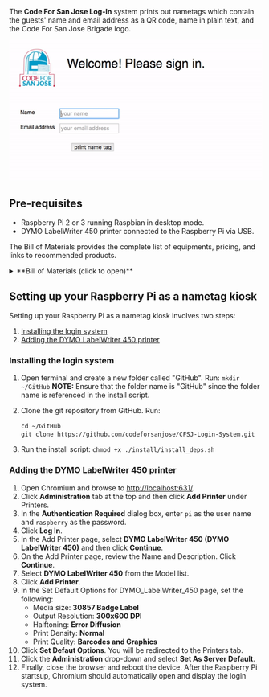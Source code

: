 The **Code For San Jose Log-In** system prints out nametags which contain the guests' name and email address as a QR code, name in plain text, and the Code For San Jose Brigade logo.

![creating a nametag](static/images/nametag_web.gif)

Pre-requisites
--------------
* Raspberry Pi 2 or 3 running Raspbian in desktop mode.  
* DYMO LabelWriter 450 printer connected to the Raspberry Pi via USB.

The Bill of Materials provides the complete list of equipments, pricing, and links to recommended products.

<details><summary>**Bill of Materials (click to open)**</summary><p>

| Item No. | Description | Quantity | Price | Link |
|----------|---------------|----------|-------|------|
| 1 | Raspberry Pi 3 Model B | 1 | $38.31 | [Amazon link](https://www.amazon.com/Raspberry-Pi-RASPBERRYPI3-MODB-1GB-Model-Motherboard/dp/B01CD5VC92) |
| 2 | Raspberry Pi 7" Touchscreen Display | 1 | $66.99 | [Amazon link](https://www.amazon.com/Raspberry-Pi-7-Touchscreen-Display/dp/B0153R2A9I/) |
| 3 | Power Adapter | 1| $9.99| [Amazon link](https://www.amazon.com/CanaKit-Raspberry-Supply-Adapter-Charger/dp/B00MARDJZ4/) |
| 4 | Keyboard | 1 | $14.99| [Amazon link](https://www.amazon.com/Anker-Bluetooth-Ultra-Slim-Keyboard-Devices/dp/B005ONMDYE/) |
| 5 | Micro SD Card | 1| $15.95| [Amazon link](https://www.amazon.com/Samsung-Class-Micro-Adapter-MB-MC32DA/dp/B00WR4IJBE/) |
| 6 | DYMO LabelWriter 450 | 1| $66.95| [Amazon link](https://www.amazon.com/DYMO-LabelWriter-Thermal-Printer-1752264/dp/B0027JBLV4) |
| 7 | DYMO 2-1/4" x 4" labels (30857) | 1 | $10.00 | [Amazon link](https://www.amazon.com/DYMO-Adhesive-LabelWriter-Printers-30857/dp/B00009WO6F) |

**Total Cost:** $223.18

</p></details>

Setting up your Raspberry Pi as a nametag kiosk
-------------------------------------------------
Setting up your Raspberry Pi as a nametag kiosk involves two steps:

1. [Installing the login system](#installing_login)
2. [Adding the DYMO LabelWriter 450 printer](#adding_printer)

### <a name="installing_login">Installing the login system</a>

1. Open terminal and create a new folder called "GitHub". Run: `mkdir ~/GitHub`
    **NOTE:** Ensure that the folder name is "GitHub" since the folder name is referenced in the install script. 
2. Clone the git repository from GitHub. Run:
    ```
    cd ~/GitHub
    git clone https://github.com/codeforsanjose/CFSJ-Login-System.git
    ```
 
3. Run the install script: `chmod +x ./install/install_deps.sh`

### <a name="adding_printer">Adding the DYMO LabelWriter 450 printer</a>

1. Open Chromium and browse to [http://localhost:631/](http://localhost:631/).
2. Click **Administration** tab at the top and then click **Add Printer** under Printers.
3. In the **Authentication Required** dialog box, enter `pi` as the user name and `raspberry` as the password.
4. Click **Log In**.
5. In the Add Printer page, select **DYMO LabelWriter 450 (DYMO LabelWriter 450)** and then click **Continue**.
6. On the Add Printer page, review the Name and Description. Click **Continue**.
7. Select **DYMO LabelWriter 450** from the Model list.
8. Click **Add Printer**.
9. In the Set Default Options for DYMO_LabelWriter_450 page, set the following:
	* Media size: **30857 Badge Label**
	* Output Resolution: **300x600 DPI**
	* Halftoning: **Error Diffusion**
	* Print Density: **Normal**
	* Print Quality: **Barcodes and Graphics**
10. Click **Set Defaut Options**. You will be redirected to the Printers tab.
11. Click the **Administration** drop-down and select **Set As Server Default**.
12. Finally, close the browser and reboot the device.
After the Raspberry Pi startsup, Chromium should automatically open and display the login system.

